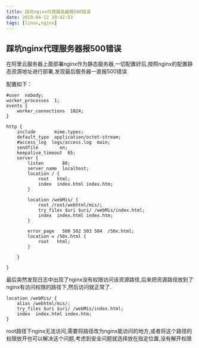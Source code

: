 ```yaml
---
title: 踩坑nginx代理服务器报500错误
date: 2019-04-12 10:42:53
tags: [linux,nginx]
---
```

## 踩坑nginx代理服务器报500错误
在阿里云服务器上面部署nginx作为静态服务器,一切配置好后,按照nginx的配置静态资源地址进行部署,发现最后服务器一直报500错误
<!-- more -->

配置如下：
```
#user  nobody;
worker_processes  1;
events {
    worker_connections  1024;
}

http {
    include       mime.types;
    default_type  application/octet-stream;
    #access_log  logs/access.log  main;
    sendfile        on;
    keepalive_timeout  65;
    server {
        listen       80;
        server_name  localhost;
        location / {
            root   html;
            index  index.html index.htm;
        }
 
        location /webMis/ {
            root /root/webhtml/mis/;
            try_files $uri $uri/ /webMis/index.html;
            index  index.html index.htm;
        }

        error_page   500 502 503 504  /50x.html;
        location = /50x.html {
            root   html;
        }

    }

}
```

最后突然发现日志中出现了nginx没有权限访问该资源路径,后来把资源路径放到了nginx有访问权限的路径下,然后访问就正常了.

```
location /webMis/ {
    alias /webhtml/mis/;
    try_files $uri $uri/ /webMis/index.html;
    index  index.html index.htm;
}
```

root路径下nginx无法访问,需要将路径改为nginx能访问的地方,或者将这个路径的权限放开也可以解决这个问题,考虑到安全问题就选择放在指定位置,没有解开权限